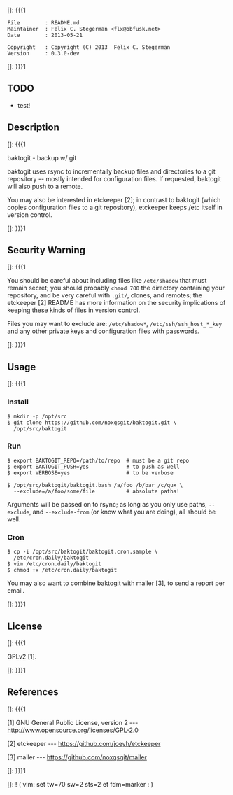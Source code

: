 []: {{{1

    File        : README.md
    Maintainer  : Felix C. Stegerman <flx@obfusk.net>
    Date        : 2013-05-21

    Copyright   : Copyright (C) 2013  Felix C. Stegerman
    Version     : 0.3.0-dev

[]: }}}1

## TODO

  * test!

## Description
[]: {{{1

  baktogit - backup w/ git

  baktogit uses rsync to incrementally backup files and directories to
  a git repository -- mostly intended for configuration files.  If
  requested, baktogit will also push to a remote.

  You may also be interested in etckeeper [2]; in contrast to baktogit
  (which copies configuration files to a git repository), etckeeper
  keeps /etc itself in version control.

[]: }}}1

## Security Warning
[]: {{{1

  You should be careful about including files like `/etc/shadow` that
  must remain secret; you should probably `chmod 700` the directory
  containing your repository, and be very careful with `.git/`,
  clones, and remotes; the etckeeper [2] README has more information
  on the security implications of keeping these kinds of files in
  version control.

  Files you may want to exclude are: `/etc/shadow*`,
  `/etc/ssh/ssh_host_*_key` and any other private keys and
  configuration files with passwords.

[]: }}}1

## Usage
[]: {{{1

### Install

    $ mkdir -p /opt/src
    $ git clone https://github.com/noxqsgit/baktogit.git \
      /opt/src/baktogit

### Run

    $ export BAKTOGIT_REPO=/path/to/repo  # must be a git repo
    $ export BAKTOGIT_PUSH=yes            # to push as well
    $ export VERBOSE=yes                  # to be verbose

    $ /opt/src/baktogit/baktogit.bash /a/foo /b/bar /c/qux \
      --exclude=/a/foo/some/file          # absolute paths!

  Arguments will be passed on to rsync; as long as you only use paths,
  `--exclude`, and `--exclude-from` (or know what you are doing), all
  should be well.

### Cron

    $ cp -i /opt/src/baktogit/baktogit.cron.sample \
      /etc/cron.daily/baktogit
    $ vim /etc/cron.daily/baktogit
    $ chmod +x /etc/cron.daily/baktogit

  You may also want to combine baktogit with mailer [3], to send a
  report per email.

[]: }}}1

## License
[]: {{{1

  GPLv2 [1].

[]: }}}1

## References
[]: {{{1

  [1] GNU General Public License, version 2
  --- http://www.opensource.org/licenses/GPL-2.0

  [2] etckeeper
  --- https://github.com/joeyh/etckeeper

  [3] mailer
  --- https://github.com/noxqsgit/mailer

[]: }}}1

[]: ! ( vim: set tw=70 sw=2 sts=2 et fdm=marker : )
